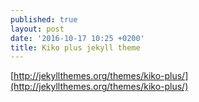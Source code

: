 ```yaml
---
published: true
layout: post
date: '2016-10-17 10:25 +0200'
title: Kiko plus jekyll theme
---
```

[http://jekyllthemes.org/themes/kiko-plus/](http://jekyllthemes.org/themes/kiko-plus/)  

